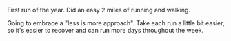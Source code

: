 First run of the year. Did an easy 2 miles of running and walking.

Going to embrace a "less is more approach". Take each run a little bit easier, so it's easier to recover and can run more days throughout the week.